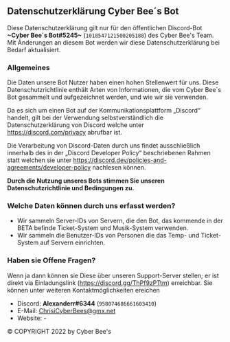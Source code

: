 ## Datenschutzerklärung Cyber Bee´s Bot
Diese Datenschutzerklärung gilt nur für den öffentlichen Discord-Bot **~Cyber Bee´s Bot#5245~** (`1018547121500205188`) des Cyber Bee's Team. Mit Änderungen an diesem Bot werden wir diese Datenschutzerklärung bei Bedarf aktualisiert. 

### Allgemeines
Die Daten unsere Bot Nutzer haben einen hohen Stellenwert für uns. Diese Datenschutzrichtlinie enthält Arten von Informationen, die vom Cyber Bee´s Bot gesammelt und aufgezeichnet werden, und wie wir sie verwenden.

Da es sich um einen Bot auf der Kommunikationsplattform „Discord“ handelt, gilt bei der Verwendung selbstverständlich die Datenschutzerklärung von Discord welche unter https://discord.com/privacy  abrufbar ist.

Die Verarbeitung von Discord-Daten durch uns findet ausschließlich innerhalb des in der „Discord Developer Policy“ beschriebenen Rahmen statt welchen sie unter https://discord.dev/policies-and-agreements/developer-policy nachlesen können.

**Durch die Nutzung unseres Bots stimmen Sie unseren Datenschutzrichtlinie und Bedingungen zu.**

### Welche Daten können durch uns erfasst werden?

- Wir sammeln Server-IDs von Servern, die den Bot, das kommende in der BETA befinde Ticket-System und Musik-System verwenden.
- Wir sammeln die Benutzer-IDs von Personen die das Temp- und Ticket-System auf Servern einrichten.

### Haben sie Offene Fragen?
Wenn ja dann können sie Diese über unseren Support-Server stellen; er ist direkt via Einladungslink (https://discord.gg/ThPf9zPTtm) erreichbar. Sie können unter weiteren Kontaktmöglichkeiten ereichen

- Discord: **Alexanderr#6344** (`958074686661603410`)
- E-Mail: ChrisiCyberBees@gmx.net
- Website: -

© COPYRIGHT 2022 by Cyber Bee's
